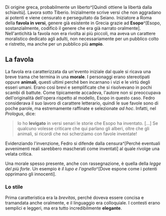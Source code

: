 Di origine greca, probabilmente un liberto^[Quindi ottiene la libertà dalla schiavitù]. Lavora sotto Tiberio. Inizialmente scrive versi che non aggradano ai potenti e viene censurato e perseguitato da Seiano.
Iniziatore a Roma della **favola in versi**, genere già esistente in Grecia grazie ad **Esopo**^[Esopo, sostanzialmente, codificò il genere che era già narrato oralmente]. Nell'antichità la favola non era rivolta ai più piccoli, ma aveva un carattere moralistico dedicato agli adulti, non necessariamente per un pubblico colto e ristretto, ma anche per un pubblico più **ampio**.

## La favola

La favola era caratterizzata da un'evento iniziale dal quale si ricava una breve trama che termina in una **morale**. I personaggi erano stereotipati oppure **animali**, questi ultimi perché ben incarnano i vizi e le virtù degli esseri umani. Erano così brevi e semplificate che si risolvevano in pochi scambi di battute.
Come tipicamente accadeva, l'autore non si preoccupava dell'originalità dell'opera rispetto al modello, Esopo in questo caso.
Fedro considerava il suo lavoro di carattere letterario, quindi le sue favole sono di poche parole, ma estremamente raffinate e selezionate <i>ad hoc</i>. Infatti, nel *Prologus*, dice:

> Io ho **levigato** in versi senari le storie che Esopo ha inventato. [...] Se qualcuno volesse criticare che qui parlano gli alberi, oltre che gli animali, si ricordi che noi scherziamo con favole inventate!

Evidenziando l'invenzione, Fedro si difende dalla censura^[Perché eventuali avvenimenti reali sarebbero mascherati come inventati] al quale rivolge una velata critica.

Una morale spesso presente, anche con rassegnazione, è quella della *legge del più forte*. Un esempio è *il lupo e l'agnello*^[Dove espone come i potenti opprimano gli innocenti].
### Lo stile
Prima caratteristica era la *brevitas*, perché doveva essere concisa e tramandata anche oralmente, e il linguaggio era colloquiale. I contesti erano semplici e leggeri, ma era tutto incredibilmente **elegante**.  